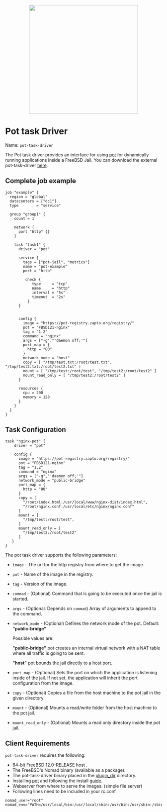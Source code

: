 <p align="center">
<img width="350" src="mascot.png" />
</p>

# Pot task Driver

Name: `pot-task-driver`

The Pot task driver provides an interface for using [pot][pot-github-repo] for dynamically running applications inside a FreeBSD Jail. 
You can download the external pot-task-driver [here][pot-task-driver].

## Complete job example

```hcl
job "example" {
  region = "global"
  datacenters = ["dc1"]
  type        = "service"

  group "group1" {
    count = 1
    
    network {
      port "http" {}
    } 

    task "task1" {
      driver = "pot"
      
      service {
        tags = ["pot-jail", "metrics"]
        name = "pot-example"
        port = "http"
       
         check {
            type     = "tcp"
            name     = "http"
            interval = "5s"
            timeout  = "2s"
          }
      }


      config {
        image = "https://pot-registry.zapto.org/registry/"
        pot = "FBSD121-nginx"
        tag = "1.2"
        command = "nginx"
        args = ["-g","'daemon off;'"]
        port_map = { 
          http = "80"
        }
        network_mode = "host"
        copy = [ "/tmp/test.txt:/root/test.txt", "/tmp/test2.txt:/root/test2.txt" ]
        mount = [ "/tmp/test:/root/test", "/tmp/test2:/root/test2" ]
        mount_read_only = [ "/tmp/test2:/root/test2" ] 
      }
      
      resources {
        cpu = 200
        memory = 128
      }
    }
  }
}
```

## Task Configuration

```hcl
task "nginx-pot" {
    driver = "pot"

    config {
      image = "https://pot-registry.zapto.org/registry/"
      pot = "FBSD121-nginx"
      tag = "1.2"
      command = "nginx"
      args = ["-g","'daemon off;'"]
      network_mode = "public-bridge" 
      port_map = {
        http = "80"
      }
      copy = [
        "/root/index.html:/usr/local/www/nginx-dist/index.html",
        "/root/nginx.conf:/usr/local/etc/nginx/nginx.conf"
      ]
      mount = [ 
        "/tmp/test:/root/test",  
      ]
      mount_read_only = [
        "/tmp/test2:/root/test2"
      ]
   }
}
```

The pot task driver supports the following parameters: 

* `image` - The url for the http registry from where to get the image.

* `pot` - Name of the image in the registry.

* `tag` - Version of the image.
 
* `commad` - (Optional) Command that is going to be executed once the jail is started.

* `args` - (Optional. Depends on `commad`) Array of arguments to append to the command.

* `network_mode` - (Optional) Defines the network mode of the pot. Default: **"public-bridge"**

  Possible values are:
  
  **"public-bridge"**  pot creates an internal virtual network with a NAT table where all traffic is going to be sent.
  
  **"host"** pot bounds the jail directly to a host port.

* `port_map` - (Optional) Sets the port on which the application is listening inside of the jail. If not set, the application will inherit the port configuration from the image.

* `copy` - (Optional) Copies a file from the host machine to the pot jail in the given directory.

* `mount` - (Optional) Mounts a read/write folder from the host machine to the pot jail.

* `mount_read_only` - (Optional) Mounts a read only directory inside the pot jail.

## Client Requirements

`pot-task-driver` requires the following:

* 64-bit FreeBSD 12.0-RELEASE host .
* The FreeBSD's Nomad binary (available as a package).
* The pot-task-driver binary placed in the [plugin_dir][plugin_dir] directory. 
* Installing [pot][pot-github-repo] and following the install [guide][pot-install-guide].
* Webserver from where to serve the images. (simple file server)
* Following lines need to be included in your rc.conf

```
nomad_user="root"
nomad_env="PATH=/usr/local/bin:/usr/local/sbin:/usr/bin:/usr/sbin:/sbin:/bin"
```

[pot-task-driver]: https://github.com/trivago/nomad-pot-driver
[plugin_dir]: /docs/configuration/index.html#plugin_dir
[pot-github-repo]: https://github.com/pizzamig/pot
[pot-install-guide]: https://github.com/pizzamig/pot/blob/master/share/doc/pot/Installation.md
